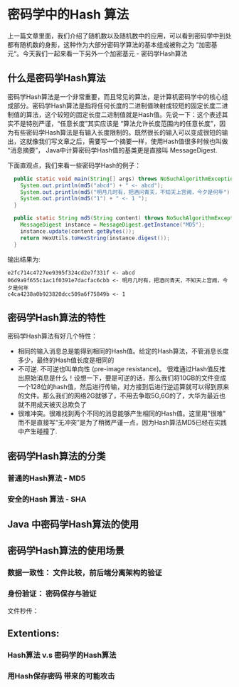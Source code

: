 # 密码学中的Hash 算法 #

上一篇文章里面，我们介绍了随机数以及随机数中的应用，可以看到密码学中到处都有随机数的身影，这种作为大部分密码学算法的基本组成被称之为 “加密基元“。今天我们一起来看一下另外一个加密基元 - 密码学Hash算法



## 什么是密码学Hash算法

密码学Hash算法是一个非常重要，而且常见的算法，是计算机密码学中的核心组成部分。密码学Hash算法是指将任何长度的二进制值映射成较短的固定长度二进制值的算法，这个较短的固定长度二进制值就是Hash值。先说一下：这个表述其实不是特别严谨，“任意长度”其实应该是 “算法允许长度范围内的任意长度”，因为有些密码学Hash算法是有输入长度限制的。既然很长的输入可以变成很短的输出，这就像我们写文章之后，需要写一个摘要一样，使用Hash值很多时候也叫做 “消息摘要”， Java中计算密码学Hash值的基类更是直接叫 MessageDigest.

下面直观点，我们来看一些密码学Hash的例子：

```java
  public static void main(String[] args) throws NoSuchAlgorithmException {
    System.out.println(md5("abcd") + " <- abcd");
    System.out.println(md5("明月几时有，把酒问青天，不知天上宫阙，今夕是何年") + " <- 明月几时有，把酒问青天，不知天上宫阙，今夕是何年");
    System.out.println(md5("1") + " <- 1 ");
  }

  public static String md5(String content) throws NoSuchAlgorithmException {
    MessageDigest instance = MessageDigest.getInstance("MD5");
    instance.update(content.getBytes());
    return HexUtils.toHexString(instance.digest());
  }
```

输出结果为:

```shell
e2fc714c4727ee9395f324cd2e7f331f <- abcd
06d9a9f655c1ac1f0391e7dacfac6cbb <- 明月几时有，把酒问青天，不知天上宫阙，今夕是何年
c4ca4238a0b923820dcc509a6f75849b <- 1 
```



## 密码学Hash算法的特性

密码学Hash算法有好几个特性：

- 相同的输入消息总是能得到相同的Hash值。给定的Hash算法，不管消息长度多少，最终的Hash值长度是相同的
- 不可逆. 不可逆也叫单向性 (pre-image resistance)。 很难通过Hash值反推出原始消息是什么！设想一下，要是可逆的话，那么我们将10GB的文件变成一个128位的hash值，然后进行传输，对方接到后进行逆运算就可以得到原来的文件。那么我们的网络2G就够了，不用去争取5G,6G的了，大华为最近也就不用成天被灭总欺负了
- 很难冲突。很难找到两个不同的消息能够产生相同的Hash值。这里用"很难" 而不是直接写“无冲突”是为了稍微严谨一点，因为Hash算法MD5已经在实践中产生碰撞了.

## 密码学Hash算法的分类

### 普通的Hash算法  -  MD5

### 安全的Hash 算法 - SHA

## Java 中密码学Hash算法的使用



## 密码学Hash算法的使用场景

### 数据一致性： 文件比较，前后端分离架构的验证

### 身份验证： 密码保存与验证

文件秒传：



## Extentions:

### Hash算法 v.s 密码学的Hash算法

### 用Hash保存密码 带来的可能攻击







